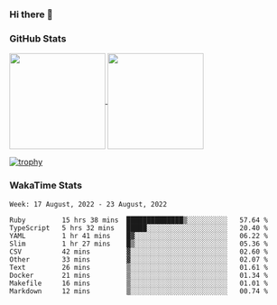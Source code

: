 ### Hi there 👋

### GitHub Stats

<a href="https://github.com/anuraghazra/github-readme-stats">
  <img align="center" height="170px" src="https://github-readme-stats.vercel.app/api/top-langs/?username=tksfjt1024&layout=compact&count_private=true&show_icons=true&show_icons=true&theme=graywhite" />
</a>
<a href="https://github.com/anuraghazra/github-readme-stats">
  <img align="center" height="170px" src="https://github-readme-stats.vercel.app/api?username=tksfjt1024&count_private=true&show_icons=true&show_icons=true&theme=graywhite" />
</a>

[![trophy](https://github-profile-trophy.vercel.app/?username=tksfjt1024)](https://github.com/ryo-ma/github-profile-trophy)

### WakaTime Stats

<!--START_SECTION:waka-->
```text
Week: 17 August, 2022 - 23 August, 2022

Ruby         15 hrs 38 mins  ██████████████▒░░░░░░░░░░   57.64 % 
TypeScript   5 hrs 32 mins   █████░░░░░░░░░░░░░░░░░░░░   20.40 % 
YAML         1 hr 41 mins    █▓░░░░░░░░░░░░░░░░░░░░░░░   06.22 % 
Slim         1 hr 27 mins    █▒░░░░░░░░░░░░░░░░░░░░░░░   05.36 % 
CSV          42 mins         ▓░░░░░░░░░░░░░░░░░░░░░░░░   02.60 % 
Other        33 mins         ▓░░░░░░░░░░░░░░░░░░░░░░░░   02.07 % 
Text         26 mins         ▒░░░░░░░░░░░░░░░░░░░░░░░░   01.61 % 
Docker       21 mins         ▒░░░░░░░░░░░░░░░░░░░░░░░░   01.34 % 
Makefile     16 mins         ▒░░░░░░░░░░░░░░░░░░░░░░░░   01.01 % 
Markdown     12 mins         ▒░░░░░░░░░░░░░░░░░░░░░░░░   00.74 % 
```
<!--END_SECTION:waka-->
